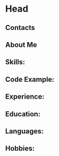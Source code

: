 # __Head__

## __Contacts__


## __About Me__

## __Skills:__

## __Code Example:__



## __Experience:__

## __Education:__ 


## __Languages:__

## __Hobbies:__


